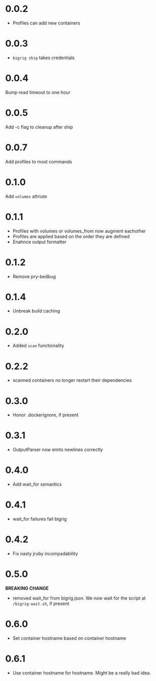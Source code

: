 0.0.2
=====
* Profiles can add new containers

0.0.3
=====
* `bigrig ship` takes credentials

0.0.4
=====
Bump read timeout to one hour

0.0.5
=====
Add -c flag to cleanup after ship

0.0.7
=====
Add profiles to most commands

0.1.0
=====
Add `volumes` attriute

0.1.1
=====
* Profiles with volumes or volumes_from now augment eachother
* Profiles are applied based on the order they are defined
* Enahnce output formatter

0.1.2
=====
* Remove pry-bedbug

0.1.4
=====
* Unbreak build caching

0.2.0
=====
* Added `scan` functionality

0.2.2
=====
* scanned containers no longer restart their dependencies

0.3.0
=====
* Honor .dockerignore, if present

0.3.1
=====
* OutputParser now emits newlines correctly

0.4.0
=====
* Add wait_for semantics

0.4.1
=====
* wait_for failures fail bigrig

0.4.2
=====
* Fix nasty jruby incompadability

0.5.0
=====
**BREAKING CHANGE**
* removed wait_for from bigrig.json.  We now wait for the script at
  `/bigrig-wait.sh`, if present

0.6.0
=====
* Set container hostname based on container hostname

0.6.1
=====
* Use container hostname for hostname.  Might be a really bad idea.
